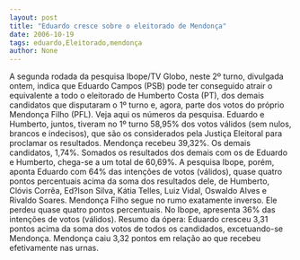 ```yaml
---
layout: post
title: "Eduardo cresce sobre o eleitorado de Mendonça"
date: 2006-10-19
tags: eduardo,Eleitorado,mendonça
author: None
---
```

A segunda rodada da pesquisa Ibope/TV Globo, neste 2º turno, divulgada ontem, indica que Eduardo Campos (PSB) pode ter conseguido atrair o equivalente a todo o eleitorado de Humberto Costa (PT), dos demais candidatos que disputaram o 1º turno e, agora, parte dos votos do próprio Mendonça Filho (PFL).
Veja aqui os números da pesquisa.
Eduardo e Humberto, juntos, tiveram no 1º turno 58,95% dos votos válidos (sem nulos, brancos e indecisos), que são os considerados pela Justiça Eleitoral para proclamar os resultados.
Mendonça recebeu 39,32%.
Os demais candidatos, 1,74%. 
Somados os resultados dos demais com os de Eduardo e Humberto, chega-se a um total de 60,69%.
A pesquisa Ibope, porém, aponta Eduardo com 64% das intenções de votos (válidos), quase quatro pontos percentuais acima da soma dos resultados dele, de Humberto, Clóvis Corrêa, Ed?lson Silva, Kátia Telles, Luiz Vidal, Oswaldo Alves e Rivaldo Soares.
Mendonça Filho segue no rumo exatamente inverso. Ele perdeu quase quatro pontos percentuais. No Ibope, apresenta 36% das intenções de votos (válidos).
Resumo da ópera:
Eduardo cresceu 3,31 pontos acima da soma dos votos de todos os candidados, excetuando-se Mendonça.
Mendonça caiu 3,32 pontos em relação ao que recebeu efetivamente nas urnas. 